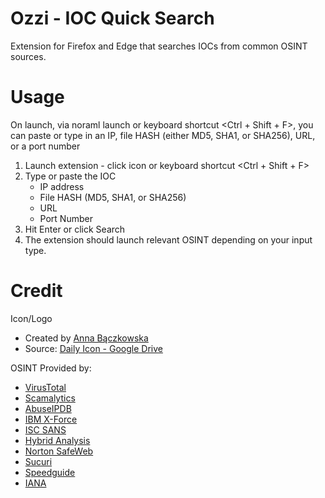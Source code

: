 # Ozzi - IOC Quick Search
Extension for Firefox and Edge that searches IOCs from common OSINT sources.

# Usage
On launch, via noraml launch or keyboard shortcut <Ctrl + Shift + F>, you can paste or type in an IP, file HASH (either MD5, SHA1, or SHA256), URL, or a port number
1. Launch extension - click icon or keyboard shortcut <Ctrl + Shift + F>
2. Type or paste the IOC 
    * IP address
    * File HASH (MD5, SHA1, or SHA256)
    * URL
    * Port Number
3. Hit Enter or click Search
4. The extension should launch relevant OSINT depending on your input type. 


# Credit
Icon/Logo
* Created by <a href="https://www.behance.net/annabaczkowska">Anna Bączkowska</a>
* Source: <a href="https://drive.google.com/drive/folders/1MoqsQjTPRNtln-7-H1mHB8JXkO_Pvuza">Daily Icon - Google Drive</a>

OSINT Provided by:
* <a href="https://www.virustotal.com/">VirusTotal</a>
* <a href="https://scamalytics.com/">Scamalytics</a>
* <a href="https://www.abuseipdb.com/">AbuseIPDB</a>
* <a href="https://exchange.xforce.ibmcloud.com/">IBM X-Force</a>
* <a href="https://isc.sans.edu/">ISC SANS</a>
* <a href="https://www.hybrid-analysis.com/">Hybrid Analysis</a>
* <a href="https://safeweb.norton.com/">Norton SafeWeb</a>
* <a href="https://sitecheck.sucuri.net/">Sucuri</a>
* <a href="https://www.speedguide.net/">Speedguide</a>
* <a href="https://www.iana.org/">IANA</a>
